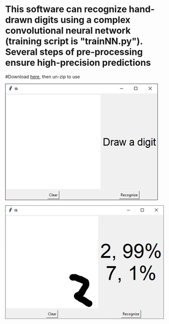 # This software can recognize hand-drawn digits using a complex convolutional neural network (training script is "trainNN.py"). Several steps of pre-processing ensure high-precision predictions

#Download <a href="https://github.com/DavidHelmeczi/DigitRec-NeuralNetwork/releases/download/v1.0/DigitRec.zip"> here</a>, then un-zip to use

![Ready to go](https://github.com/DavidHelmeczi/DigitRec-NeuralNetwork/blob/master/image1.png)

![The wonders of pre-processing](https://github.com/DavidHelmeczi/DigitRec-NeuralNetwork/blob/master/picture.png)
